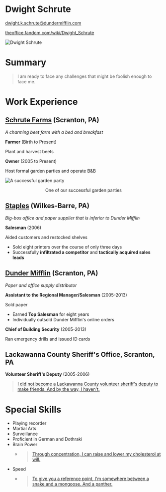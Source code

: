 # Dwight Schrute

dwight.k.schrute@dundermifflin.com

[theoffice.fandom.com/wiki/Dwight_Schrute](https://theoffice.fandom.com/wiki/Dwight_Schrute)

![Dwight Schrute](https://upload.wikimedia.org/wikipedia/en/c/cd/Dwight_Schrute.jpg)

# Summary

>I am ready to face any challenges that might be foolish enough to face me.

# Work Experience

## [Schrute Farms](https://theoffice.fandom.com/wiki/Schrute_Farms?so=search) (Scranton, PA)

*A charming beet farm with a bed and breakfast*

**Farmer** (Birth to Present)

Plant and harvest beets

**Owner** (2005 to Present)

Host formal garden parties and operate B&B

![A successful garden party](https://m.media-amazon.com/images/M/MV5BMTBjMzhjNDQtOWVhZC00YjY0LWJiMjItZGI0MDVmNDIyMmY5XkEyXkFqcGdeQXVyMDgyNjA5MA@@._V1_.jpg)
<p align="center">
  One of our successful garden parties

## [Staples](https://theoffice.fandom.com/wiki/Staples) (Wilkes-Barre, PA)
*Big-box office and paper supplier that is inferior to Dunder Mifflin*

**Salesman** (2006)

Aided customers and restocked shelves

- Sold eight printers over the course of only three days
- Successfully **infiltrated a competitor** and **tactically acquired sales leads** 

## [Dunder Mifflin](https://theoffice.fandom.com/wiki/Dunder_Mifflin_Scranton) (Scranton, PA)
*Paper and office supply distributor* 

**Assistant to the Regional Manager/Salesman**  (2005-2013)

Sold paper

- Earned **Top Salesman** for eight years
- Individually outsold Dunder Mifflin's online orders

**Chief of Building Security** (2005-2013)

Ran emergency drills and issued ID cards

## Lackawanna County Sheriff's Office, Scranton, PA 

**Volunteer Sheriff's Deputy** (2005-2006)

> [I did not become a Lackawanna County volunteer sheriff's deputy to make friends. And by the way, I haven't.](https://www.imdb.com/title/tt0795874/characters/nm0933988)

# Special Skills
- Playing recorder
- Martial Arts
- Surveillance
- Proficient in German and Dothraki
- Brain Power
  - >[Through concentration, I can raise and lower my cholesterol at will.](https://www.imdb.com/title/tt0664517/characters/nm0278979)
- Speed
  - >[To give you a reference point, I'm somewhere between a snake and a mongoose. And a panther.](https://theoffice.fandom.com/wiki/The_Merger_Quotes)
